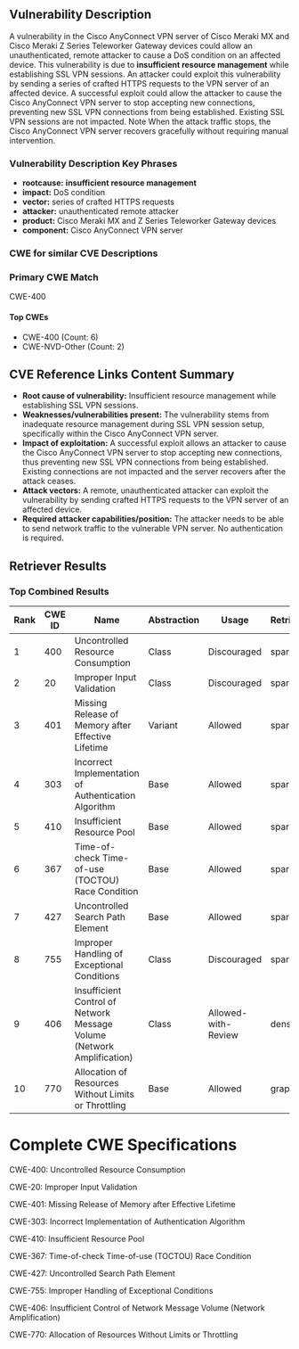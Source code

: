 ## Vulnerability Description
A vulnerability in the Cisco AnyConnect VPN server of Cisco Meraki MX and Cisco Meraki Z Series Teleworker Gateway devices could allow an unauthenticated, remote attacker to cause a DoS condition on an affected device. This vulnerability is due to **insufficient resource management** while establishing SSL VPN sessions. An attacker could exploit this vulnerability by sending a series of crafted HTTPS requests to the VPN server of an affected device. A successful exploit could allow the attacker to cause the Cisco AnyConnect VPN server to stop accepting new connections, preventing new SSL VPN connections from being established. Existing SSL VPN sessions are not impacted. Note When the attack traffic stops, the Cisco AnyConnect VPN server recovers gracefully without requiring manual intervention.

### Vulnerability Description Key Phrases
- **rootcause:** **insufficient resource management**
- **impact:** DoS condition
- **vector:** series of crafted HTTPS requests
- **attacker:** unauthenticated remote attacker
- **product:** Cisco Meraki MX and Z Series Teleworker Gateway devices
- **component:** Cisco AnyConnect VPN server

### CWE for similar CVE Descriptions
### Primary CWE Match
CWE-400

#### Top CWEs
- CWE-400 (Count: 6)
- CWE-NVD-Other (Count: 2)

## CVE Reference Links Content Summary
- **Root cause of vulnerability:** Insufficient resource management while establishing SSL VPN sessions.
- **Weaknesses/vulnerabilities present:**  The vulnerability stems from inadequate resource management during SSL VPN session setup, specifically within the Cisco AnyConnect VPN server.
- **Impact of exploitation:** A successful exploit allows an attacker to cause the Cisco AnyConnect VPN server to stop accepting new connections, thus preventing new SSL VPN connections from being established. Existing connections are not impacted and the server recovers after the attack ceases.
- **Attack vectors:** A remote, unauthenticated attacker can exploit the vulnerability by sending crafted HTTPS requests to the VPN server of an affected device.
- **Required attacker capabilities/position:** The attacker needs to be able to send network traffic to the vulnerable VPN server. No authentication is required.

## Retriever Results

### Top Combined Results

| Rank | CWE ID | Name | Abstraction | Usage  | Retrievers | Individual Scores |
|------|--------|------|-------------|-------|------------|-------------------|
| 1 | 400 | Uncontrolled Resource Consumption | Class | Discouraged | sparse | 0.744 |
| 2 | 20 | Improper Input Validation | Class | Discouraged | sparse | 0.701 |
| 3 | 401 | Missing Release of Memory after Effective Lifetime | Variant | Allowed | sparse | 0.692 |
| 4 | 303 | Incorrect Implementation of Authentication Algorithm | Base | Allowed | sparse | 0.690 |
| 5 | 410 | Insufficient Resource Pool | Base | Allowed | sparse | 0.641 |
| 6 | 367 | Time-of-check Time-of-use (TOCTOU) Race Condition | Base | Allowed | sparse | 0.635 |
| 7 | 427 | Uncontrolled Search Path Element | Base | Allowed | sparse | 0.635 |
| 8 | 755 | Improper Handling of Exceptional Conditions | Class | Discouraged | sparse | 0.632 |
| 9 | 406 | Insufficient Control of Network Message Volume (Network Amplification) | Class | Allowed-with-Review | dense | 0.521 |
| 10 | 770 | Allocation of Resources Without Limits or Throttling | Base | Allowed | graph | 0.003 |



# Complete CWE Specifications

CWE-400: Uncontrolled Resource Consumption

CWE-20: Improper Input Validation

CWE-401: Missing Release of Memory after Effective Lifetime

CWE-303: Incorrect Implementation of Authentication Algorithm

CWE-410: Insufficient Resource Pool

CWE-367: Time-of-check Time-of-use (TOCTOU) Race Condition

CWE-427: Uncontrolled Search Path Element

CWE-755: Improper Handling of Exceptional Conditions

CWE-406: Insufficient Control of Network Message Volume (Network Amplification)

CWE-770: Allocation of Resources Without Limits or Throttling